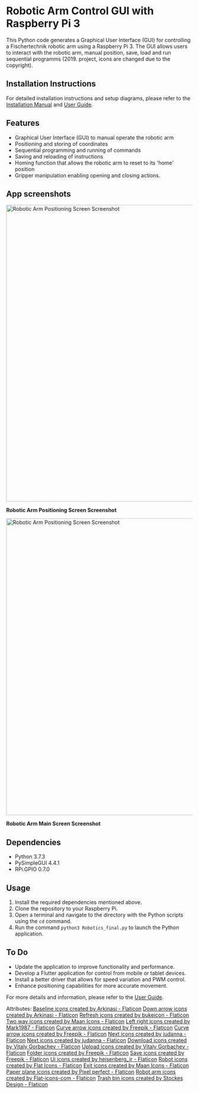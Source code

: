 # Robotic Arm Control GUI with Raspberry Pi 3

This Python code generates a Graphical User Interface (GUI) for controlling a Fischertechnik robotic arm using a Raspberry Pi 3. The GUI allows users to interact with the robotic arm, manual position, save, load and run sequential programms (2019. project, icons are changed due to the copyright). 

## Installation Instructions

For detailed installation instructions and setup diagrams, please refer to the [Installation Manual](Docs/installation_manual.md) and [User Guide](Docs/user_guide.md).

## Features

- Graphical User Interface (GUI) to manual operate the robotic arm
- Positioning and storing of coordinates
- Sequential programming and running of commands
- Saving and reloading of instructions
- Homing function that allows the robotic arm to reset to its 'home' position
- Gripper manipulation enabling opening and closing actions.

## App screenshots

<img src="../Assets/screen2.png" alt="Robotic Arm Positioning Screen Screenshot" width="800"> 

**Robotic Arm Positioning Screen Screenshot**

<img src="../Assets/screen1_filled.png" alt="Robotic Arm Positioning Screen Screenshot" width="800"> 

**Robotic Arm Main Screen Screenshot**

## Dependencies

- Python 3.7.3
- PySimpleGUI 4.4.1
- RPi.GPIO 0.7.0

## Usage

1. Install the required dependencies mentioned above.
2. Clone the repository to your Raspberry Pi.
3. Open a terminal and navigate to the directory with the Python scripts using the `cd` command.
4. Run the command `python3 Robotics_final.py` to launch the Python application.

## To Do

- Update the application to improve functionality and performance.
- Develop a Flutter application for control from mobile or tablet devices.
- Install a better driver that allows for speed variation and PWM control.
- Enhance positioning capabilities for more accurate movement.

For more details and information, please refer to the [User Guide](Docs/user_guide.md).


Attributes:
<a href="https://www.flaticon.com/free-icons/baseline" title="baseline icons">Baseline icons created by Arkinasi - Flaticon</a>
<a href="https://www.flaticon.com/free-icons/down-arrow" title="down arrow icons">Down arrow icons created by Arkinasi - Flaticon</a>
<a href="https://www.flaticon.com/free-icons/refresh" title="refresh icons">Refresh icons created by bukeicon - Flaticon</a>
<a href="https://www.flaticon.com/free-icons/two-way" title="Two way icons">Two way icons created by Maan Icons - Flaticon</a>
<a href="https://www.flaticon.com/free-icons/left-right" title="left right icons">Left right icons created by Mark1987 - Flaticon</a>
<a href="https://www.flaticon.com/free-icons/curve-arrow" title="curve arrow icons">Curve arrow icons created by Freepik - Flaticon</a>
<a href="https://www.flaticon.com/free-icons/curve-arrow" title="curve arrow icons">Curve arrow icons created by Freepik - Flaticon</a>
<a href="https://www.flaticon.com/free-icons/next" title="next icons">Next icons created by judanna - Flaticon</a>
<a href="https://www.flaticon.com/free-icons/next" title="next icons">Next icons created by judanna - Flaticon</a>
<a href="https://www.flaticon.com/free-icons/download" title="download icons">Download icons created by Vitaly Gorbachev - Flaticon</a>
<a href="https://www.flaticon.com/free-icons/upload" title="upload icons">Upload icons created by Vitaly Gorbachev - Flaticon</a>
<a href="https://www.flaticon.com/free-icons/folder" title="folder icons">Folder icons created by Freepik - Flaticon</a>
<a href="https://www.flaticon.com/free-icons/save" title="save icons">Save icons created by Freepik - Flaticon</a>
<a href="https://www.flaticon.com/free-icons/ui" title="ui icons">Ui icons created by heisenberg_jr - Flaticon</a>
<a href="https://www.flaticon.com/free-icons/robot" title="robot icons">Robot icons created by Flat Icons - Flaticon</a>
<a href="https://www.flaticon.com/free-icons/exit" title="exit icons">Exit icons created by Maan Icons - Flaticon</a>
<a href="https://www.flaticon.com/free-icons/paper-plane" title="paper plane icons">Paper plane icons created by Pixel perfect - Flaticon</a>
<a href="https://www.flaticon.com/free-icons/robot-arm" title="robot arm icons">Robot arm icons created by Flat-icons-com - Flaticon</a>
<a href="https://www.flaticon.com/free-icons/trash-bin" title="trash bin icons">Trash bin icons created by Stockes Design - Flaticon</a>








